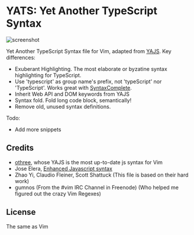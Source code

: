 YATS: Yet Another TypeScript Syntax
===================================
![screenshot](https://raw.githubusercontent.com/HerringtonDarkholme/yats.vim/master/screenshot.png)

Yet Another TypeScript Syntax file for Vim, adapted from [YAJS](https://github.com/othree/yajs.vim).
Key differences:

* Exuberant Highlighting. The most elaborate or byzatine syntax highlighting for TypeScript.
* Use 'typescript' as group name's prefix, not 'typeScript' nor 'TypeScript'. Works great with [SyntaxComplete](https://github.com/vim-scripts/SyntaxComplete).
* Inherit Web API and DOM keywords from YAJS
* Syntax fold. Fold long code block, semantically!
* Remove old, unused syntax definitions.

Todo:
* Add more snippets

Credits
-------

- [othree](https://github.com/othree), whose YAJS is the most up-to-date js syntax for Vim
- Jose Elera, [Enhanced Javascript syntax](http://www.vim.org/scripts/script.php?script_id=3425)
- Zhao Yi, Claudio Fleiner, Scott Shattuck (This file is based on their hard work)
- gumnos (From the #vim IRC Channel in Freenode) (Who helped me figured out the crazy Vim Regexes)

License
-------

The same as Vim

